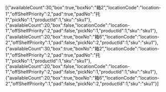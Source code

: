[{"availableCount":30,"box":true,"boxNo":"箱2","locationCode":"location-1","offShelfPriority":2,"pad":true,"padNo":"托1","pickNo":1,"productId":1,"sku":"sku1"},{"availableCount":20,"box":false,"locationCode":"location-1","offShelfPriority":2,"pad":false,"pickNo":1,"productId":1,"sku":"sku1"},{"availableCount":20,"box":true,"boxNo":"箱6","locationCode":"location-2","offShelfPriority":1,"pad":false,"pickNo":2,"productId":1,"sku":"sku1"},{"availableCount":30,"box":true,"boxNo":"箱2","locationCode":"location-1","offShelfPriority":2,"pad":true,"padNo":"托1","pickNo":1,"productId":1,"sku":"sku1"},{"availableCount":20,"box":false,"locationCode":"location-1","offShelfPriority":2,"pad":false,"pickNo":1,"productId":1,"sku":"sku1"},{"availableCount":20,"box":true,"boxNo":"箱6","locationCode":"location-2","offShelfPriority":1,"pad":false,"pickNo":2,"productId":1,"sku":"sku1"}]
